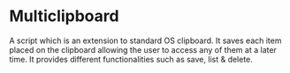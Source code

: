 # Multiclipboard

A script which is an extension to standard OS clipboard. It saves each item placed on the clipboard allowing the user to access any of them at a later time. It provides different functionalities such as save, list & delete.
